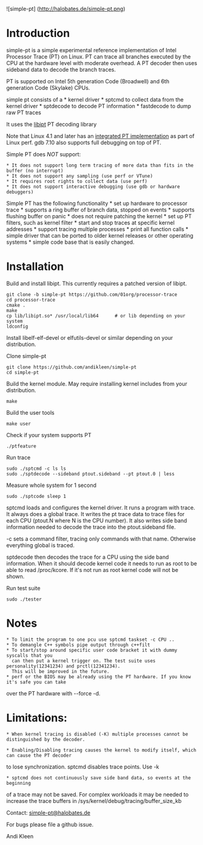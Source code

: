 ![simple-pt] (http://halobates.de/simple-pt.png)

# Introduction

simple-pt is a simple experimental reference implementation of Intel Processor Trace (PT) on
Linux. PT can trace all branches executed by the CPU at the hardware level
with moderate overhead. A PT decoder then uses sideband data to decode the branch
traces. 

PT is supported on Intel 5th generation Code (Broadwell) and 6th generation Code (Skylake) CPUs.

simple pt consists of a 
	* kernel driver
	* sptcmd to collect data from the kernel driver
	* sptdecode to decode PT information
	* fastdecode to dump raw PT traces

It uses the [libipt](https://github.com/01org/processor-trace) PT decoding library

Note that Linux 4.1 and later has an [integrated PT implementation](http://lwn.net/Articles/648154/) as part 
of Linux perf. gdb 7.10 also supports full debugging on top of PT.

Simple PT does *NOT* support:

	* It does not support long term tracing of more data than fits in the buffer (no interrupt)
	* It does not support any sampling (use perf or VTune)
	* It requires root rights to collect data (use perf)
	* It does not support interactive debugging (use gdb or hardware debuggers)

Simple PT has the following functionality
	* set up hardware to processor trace
	* supports a ring buffer of branch data, stopped on events
	* supports flushing buffer on panic
	* does not require patching the kernel
	* set up PT filters, such as kernel filter
	* start and stop traces at specific kernel addresses
	* support tracing multiple processes
	* print all function calls
	* simple driver that can be ported to older kernel releases or other operating systems
	* simple code base that is easily changed.

# Installation

Build and install libipt. This currently requires a patched version of libipt.

	git clone -b simple-pt https://github.com/01org/processor-trace
	cd processor-trace
	cmake .
	make
	cp lib/libipt.so* /usr/local/lib64      # or lib depending on your system
	ldconfig

Install libelf-elf-devel or elfutils-devel or similar depending on your distribution.

Clone simple-pt

	git clone https://github.com/andikleen/simple-pt
	cd simple-pt

Build the kernel module. May require installing kernel includes from your distribution.

	make 

Build the user tools

	make user

Check if your system supports PT

	./ptfeature

Run trace

	sudo ./sptcmd -c ls ls
	sudo ./sptdecode --sideband ptout.sideband --pt ptout.0 | less

Measure whole system for 1 second

	sudo ./sptcode sleep 1

	
sptcmd loads and configures the kernel driver. It runs a program with trace. It always 
does a global trace. It writes the pt trace data to trace files for each CPU
(ptout.N where N is the CPU number). It also writes side band information needed
to decode the trace into the ptout.sideband file. 

-c sets a command filter, tracing only commands with that name. Otherwise
everything global is traced.

sptdecode then decodes the trace for a CPU using the side band information.
When it should decode kernel code it needs to run as root to be able to
read /proc/kcore. If it's not run as root kernel code will not be shown.

Run test suite

	sudo ./tester

# Notes

	* To limit the program to one pcu use sptcmd taskset -c CPU ..
	* To demangle C++ symbols pipe output through c++filt
	* To start/stop around specific user code bracket it with dummy syscalls that you
	  can then put a kernel trigger on. The test suite uses personality(12341234) and prctl(12341234).
	  This will be improved in the future.
	* perf or the BIOS may be already using the PT hardware. If you know it's safe you can take
over the PT hardware with --force -d.
# Limitations:

	* When kernel tracing is disabled (-K) multiple processes cannot be distinguished by the decoder.

	* Enabling/Disabling tracing causes the kernel to modify itself, which can cause the PT decoder
to lose synchronization. sptcmd disables trace points. Use -k

	* sptcmd does not continuously save side band data, so events at the beginning
of a trace may not be saved. For complex workloads it may be needed to increase the trace buffers 
in /sys/kernel/debug/tracing/buffer_size_kb


Contact: simple-pt@halobates.de

For bugs please file a github issue.

Andi Kleen
